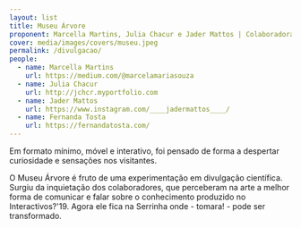 ```yaml
---
layout: list
title: Museu Árvore
proponent: Marcella Martins, Julia Chacur e Jader Mattos | Colaboradoras Gerais
cover: media/images/covers/museu.jpeg
permalink: /divulgacao/
people:
  - name: Marcella Martins
    url: https://medium.com/@marcelamariasouza
  - name: Julia Chacur
    url: http://jchcr.myportfolio.com
  - name: Jader Mattos
    url: https://www.instagram.com/____jadermattos____/
  - name: Fernanda Tosta
    url: https://fernandatosta.com/
---
```



Em formato mínimo, móvel e interativo, foi pensado de forma a despertar curiosidade e sensações nos visitantes.

O Museu Árvore é fruto de uma experimentação em divulgação científica. Surgiu da inquietação dos colaboradores, que perceberam na arte a melhor forma de comunicar e falar sobre o conhecimento produzido no Interactivos?'19. Agora ele fica na Serrinha onde - tomara! - pode ser transformado.